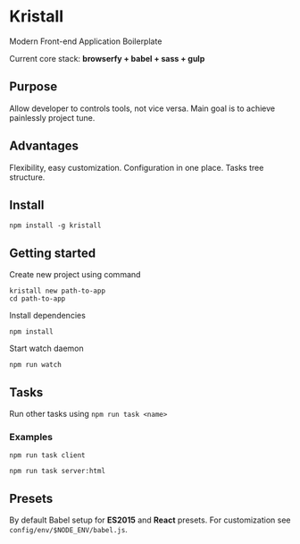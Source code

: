 # Kristall
Modern Front-end Application Boilerplate

Current core stack: **browserfy + babel + sass + gulp**

## Purpose
Allow developer to controls tools, not vice versa. Main goal is to achieve painlessly project tune.

## Advantages
Flexibility, easy customization. Configuration in one place. Tasks tree structure.

## Install

```
npm install -g kristall
```

## Getting started
 
Create new project using command

```
kristall new path-to-app
cd path-to-app
```

Install dependencies

```
npm install
```

Start watch daemon

```
npm run watch
```

## Tasks
Run other tasks using `npm run task <name>`

### Examples
```
npm run task client
```

```
npm run task server:html
```

## Presets
By default Babel setup for **ES2015** and **React** presets. 
For customization see `config/env/$NODE_ENV/babel.js`.